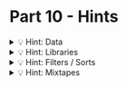 # Part 10 - Hints

<details>
<summary>💡 Hint: Data</summary>

Take a look at the data you receive from the api. What information is unused at the moment? (what about "spotifyLink" and "previewAudio"?)

</details>

<details>
<summary>💡 Hint: Libraries</summary>

You can always research for libraries and include them in the project. They can help you to grow your app drastically.

</details>

<details>
<summary>💡 Hint: Filters / Sorts</summary>

You can extend the search functionality of your App, filter for album title or release year.

</details>

<details>
<summary>💡 Hint: Mixtapes</summary>

Can you manage to add tracks not only to a single "favorites" list but let the user create custom mixtape lists where they can add tracks to?

</details>
